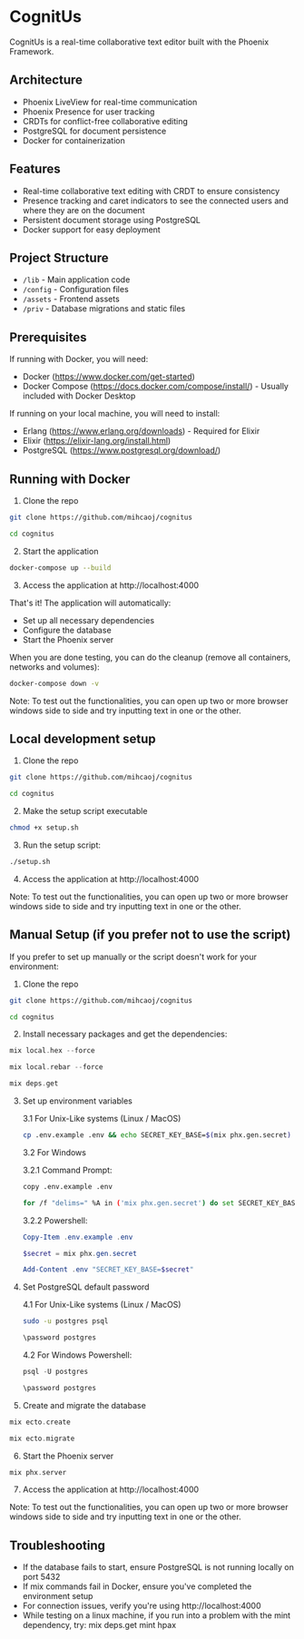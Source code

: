 # CognitUs

CognitUs is a real-time collaborative text editor built with the Phoenix Framework.

## Architecture

- Phoenix LiveView for real-time communication
- Phoenix Presence for user tracking
- CRDTs for conflict-free collaborative editing
- PostgreSQL for document persistence
- Docker for containerization

## Features

- Real-time collaborative text editing with CRDT to ensure consistency
- Presence tracking and caret indicators to see the connected users and where they are on the document
- Persistent document storage using PostgreSQL
- Docker support for easy deployment

## Project Structure
- `/lib` - Main application code
- `/config` - Configuration files
- `/assets` - Frontend assets
- `/priv` - Database migrations and static files

## Prerequisites

If running with Docker, you will need:
- Docker (https://www.docker.com/get-started)
- Docker Compose (https://docs.docker.com/compose/install/) - Usually included with Docker Desktop

If running on your local machine, you will need to install:
- Erlang (https://www.erlang.org/downloads) - Required for Elixir
- Elixir (https://elixir-lang.org/install.html)
- PostgreSQL (https://www.postgresql.org/download/)

## Running with Docker

1. Clone the repo
```bash
git clone https://github.com/mihcaoj/cognitus
```
```bash
cd cognitus
```

2. Start the application
```bash
docker-compose up --build
```

3. Access the application at http://localhost:4000

That's it! The application will automatically:
- Set up all necessary dependencies
- Configure the database
- Start the Phoenix server

When you are done testing, you can do the cleanup (remove all containers, networks and volumes):
```bash
docker-compose down -v
```

Note: To test out the functionalities, you can open up two or more browser windows side to side and try inputting text in one or the other.

## Local development setup

1. Clone the repo
```bash
git clone https://github.com/mihcaoj/cognitus
```
```bash
cd cognitus
```

2. Make the setup script executable
```bash
chmod +x setup.sh
```

3. Run the setup script:
```bash
./setup.sh
```

4. Access the application at http://localhost:4000

Note: To test out the functionalities, you can open up two or more browser windows side to side and try inputting text in one or the other.

## Manual Setup (if you prefer not to use the script)

If you prefer to set up manually or the script doesn't work for your environment:

1. Clone the repo
```bash
git clone https://github.com/mihcaoj/cognitus
```
```bash
cd cognitus
```

2. Install necessary packages and get the dependencies:
```elixir
mix local.hex --force
```
```elixir
mix local.rebar --force
```
```elixir
mix deps.get
```

3. Set up environment variables

   3.1 For Unix-Like systems (Linux / MacOS)
   ```bash
   cp .env.example .env && echo SECRET_KEY_BASE=$(mix phx.gen.secret) >> .env
   ```

   3.2 For Windows

   3.2.1 Command Prompt:
   ```bash
   copy .env.example .env
   ```
   ```bash
   for /f "delims=" %A in ('mix phx.gen.secret') do set SECRET_KEY_BASE=%A && echo SECRET_KEY_BASE=%A>>.env
   ```

   3.2.2 Powershell:
   ```powershell
   Copy-Item .env.example .env
   ```
   ```powershell
   $secret = mix phx.gen.secret
   ```
   ```powershell
   Add-Content .env "SECRET_KEY_BASE=$secret"
   ```

4. Set PostgreSQL default password
   
   4.1 For Unix-Like systems (Linux / MacOS)
   ```bash
   sudo -u postgres psql
   ```
   ```bash
   \password postgres
   ```

   4.2 For Windows Powershell:
   ```powershell
   psql -U postgres
   ```
   ```powershell
   \password postgres
   ```

5. Create and migrate the database
```elixir
mix ecto.create
```
```elixir
mix ecto.migrate
```

6. Start the Phoenix server
```elixir
mix phx.server
```

7. Access the application at http://localhost:4000

Note: To test out the functionalities, you can open up two or more browser windows side to side and try inputting text in one or the other.

## Troubleshooting
- If the database fails to start, ensure PostgreSQL is not running locally on port 5432
- If mix commands fail in Docker, ensure you've completed the environment setup
- For connection issues, verify you're using http://localhost:4000
- While testing on a linux machine, if you run into a problem with the mint dependency, try: mix deps.get mint hpax

